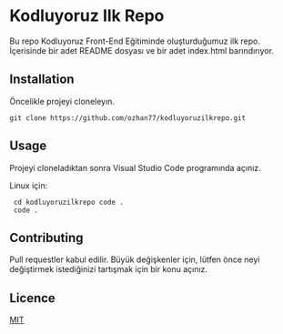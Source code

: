 # Kodluyoruz Ilk Repo

Bu repo Kodluyoruz Front-End Eğitiminde oluşturduğumuz ilk repo. İçerisinde bir adet README dosyası ve bir adet index.html barındırıyor.

## Installation

Öncelikle projeyi cloneleyın. 

```
git clone https://github.com/ozhan77/kodluyoruzilkrepo.git
```

## Usage

Projeyi cloneladıktan sonra Visual Studio Code programında açınız.

Linux için:

```
 cd kodluyoruzilkrepo code .
 code .
```

## Contributing

Pull requestler kabul edilir. Büyük değişkenler için, lütfen önce neyi değiştirmek istediğinizi tartışmak için bir konu açınız.

## Licence

[MIT]()





